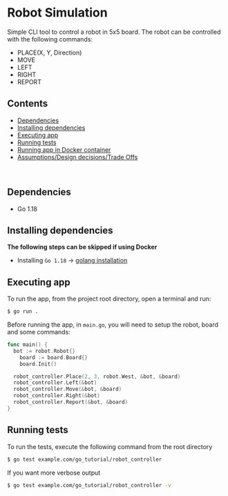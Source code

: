 # Robot Simulation
Simple CLI tool to control a robot in 5x5 board.
The robot can be controlled with the following commands:
- PLACE(X, Y, Direction)
- MOVE
- LEFT
- RIGHT
- REPORT


## Contents
- [Dependencies](#dependencies)
- [Installing dependencies](#installing-dependencies)
- [Executing app](#executing-app)
- [Running tests](#running-tests)
- [Running app in Docker container](#running-app-in-docker-container)
- [Assumptions/Design decisions/Trade Offs](#assumptionsdesign-decisionstrade-offs)

<br>

## Dependencies
- Go 1.18

## Installing dependencies
**The following steps can be skipped if using Docker**
- Installing `Go 1.18` -> [golang installation](https://go.dev/doc/install)

## Executing app
To run the app, from the project root directory, open a terminal and run:
```bash
$ go run .
```

Before running the app, in `main.go`, you will need to setup the robot, board and some commands:
```go
func main() {
  bot := robot.Robot{}
	board := board.Board{}
	board.Init()

  robot_controller.Place(2, 3, robot.West, &bot, &board)
  robot_controller.Left(&bot)
  robot_controller.Move(&bot, &board)
  robot_controller.Right(&bot)
  robot_controller.Report(&bot, &board)
}
```

## Running tests
To run the tests, execute the following command from the root directory
```bash
$ go test example.com/go_tutorial/robot_controller
```

If you want more verbose output
```bash
$ go test example.com/go_tutorial/robot_controller -v
```
